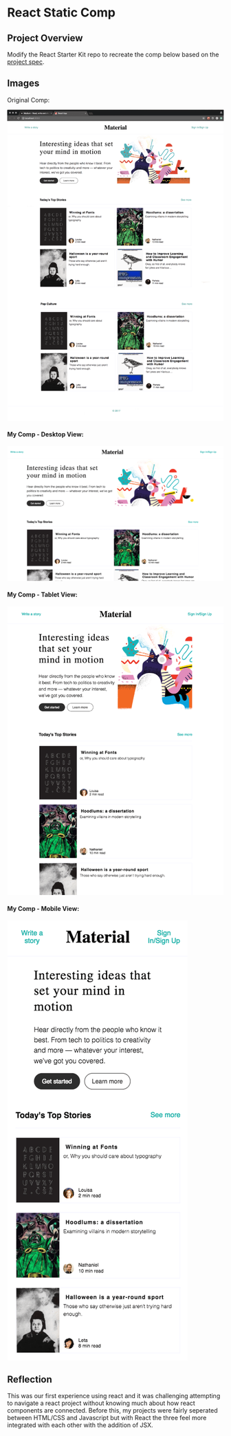 # React Static Comp

## Project Overview
Modify the React Starter Kit repo to recreate the comp below based on the [project spec](https://github.com/turingschool-examples/react-starter-kit/tree/react-static-comp). 

## Images
Original Comp:

![Original Comp](./public/react-static-comp-original.png)

#### My Comp - Desktop View: 

![Desktop](./public/react-static-comp-desktop.png)

#### My Comp - Tablet View: 

![Tablet](./public/react-static-comp-tablet.png)

#### My Comp - Mobile View: 

![Mobile](./public/react-static-comp-mobile.png)


## Reflection
This was our first experience using react and it was challenging attempting to navigate a react project without knowing much about how react components are connected. Before this, my projects were fairly seperated between HTML/CSS and Javascript but with React the three feel more integrated with each other with the addition of JSX. 
